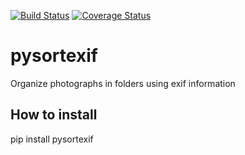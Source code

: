 [![Build Status](https://travis-ci.org/wiso/pysortexif.svg?branch=master)](https://travis-ci.org/wiso/pysortexif) [![Coverage Status](https://coveralls.io/repos/github/wiso/pysortexif/badge.svg?branch=master)](https://coveralls.io/github/wiso/pysortexif?branch=master)

# pysortexif
Organize photographs in folders using exif information

## How to install

pip install pysortexif